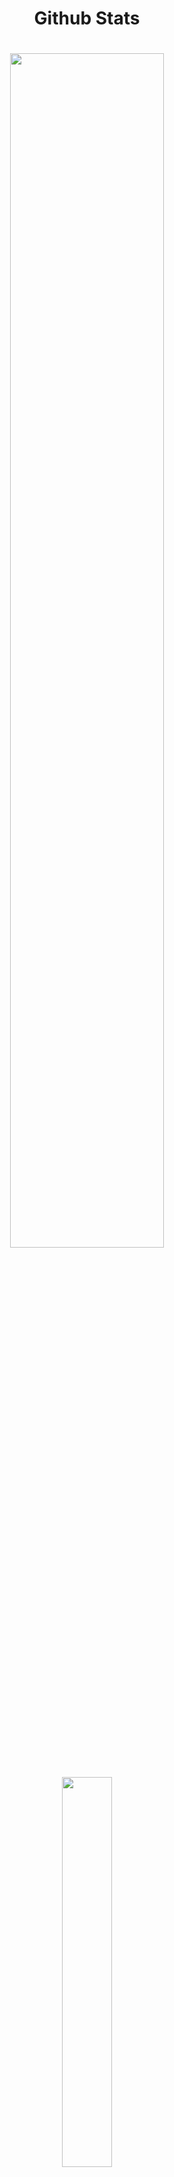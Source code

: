 

<h1 align="center">Github Stats</p>
<h1 align="center">
  <img width="70%" src="https://github-readme-stats.vercel.app/api?username=neivanh&show_icons=true&theme=dracula&count_private=true" />
</p>

<p align = "center">
  <img width="40%" src="https://github-readme-stats.vercel.app/api/top-langs/?username=neivanh&theme=dracula" />
</p>

<p align="center"> 
  <img width="70%" src="https://github-readme-streak-stats.herokuapp.com/?user=neivanh&theme=dracula" />
</p>


